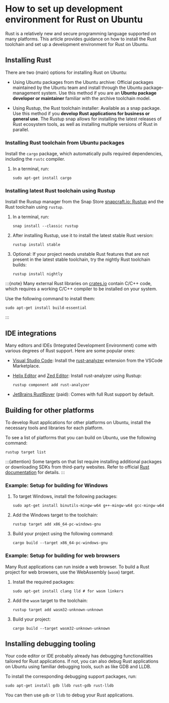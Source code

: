 # How to set up development environment for Rust on Ubuntu

Rust is a relatively new and secure programming language supported on many platforms. This article provides guidance on how to install the Rust toolchain and set up a development environment for Rust on Ubuntu.


## Installing Rust

There are two (main) options for installing Rust on Ubuntu:

* Using Ubuntu packages from the Ubuntu archive: Official packages maintained by the Ubuntu team and install through the Ubuntu package-management system. Use this method if you are an **Ubuntu package developer or maintainer** familiar with the archive toolchain model.

* Using Rustup, the Rust toolchain installer: Available as a snap package. Use this method if you **develop Rust applications for business or general use**. The Rustup snap allows for installing the latest releases of Rust ecosystem tools, as well as installing multiple versions of Rust in parallel.


### Installing Rust toolchain from Ubuntu packages

Install the `cargo` package, which automatically pulls required dependencies, including the `rustc` compiler.

1. In a terminal, run:

    ```
    sudo apt-get install cargo
    ```


### Installing latest Rust toolchain using Rustup

Install the Rustup manager from the Snap Store [snapcraft.io: Rustup](https://snapcraft.io/rustup) and the Rust toolchain using `rustup`.

1. In a terminal, run:

    ```
    snap install --classic rustup
    ```

2. After installing Rustup, use it to install the latest stable Rust version:

    ```
    rustup install stable
    ```

3. Optional: If your project needs unstable Rust features that are not present in the latest stable toolchain, try the nightly Rust toolchain builds:

    ```
    rustup install nightly
    ```

:::{note}
Many external Rust libraries on [crates.io](https://crates.io) contain C/C++ code, which requires a working C/C++ compiler to be installed on your system.

Use the following command to install them:

```
sudo apt-get install build-essential
```
:::


## IDE integrations

Many editors and IDEs (Integrated Development Environment) come with various degrees of Rust support. Here are some popular ones:

- [Visual Studio Code](https://snapcraft.io/code): Install the [rust-analyzer](https://marketplace.visualstudio.com/items?itemName=rust-lang.rust-analyzer) extension from the VSCode Marketplace.

- [Helix Editor](https://helix-editor.com/) and [Zed Editor](https://zed.dev/): Install rust-analyzer using Rustup:

    ```
    rustup component add rust-analyzer
    ```

- [JetBrains RustRover](https://snapcraft.io/rustrover) (paid): Comes with full Rust support by default.


## Building for other platforms

To develop Rust applications for other platforms on Ubuntu, install the necessary tools and libraries for each platform.

To see a list of platforms that you can build on Ubuntu, use the following command:

```
rustup target list
```

:::{attention}
Some targets on that list require installing additional packages or downloading SDKs from third-party websites. Refer to official [Rust documentation](https://doc.rust-lang.org/rustc/platform-support.html) for details.
:::


### Example: Setup for building for Windows

1. To target Windows, install the following packages:

    ```
    sudo apt-get install binutils-mingw-w64 g++-mingw-w64 gcc-mingw-w64
    ```

2. Add the Windows target to the toolchain:

    ```
    rustup target add x86_64-pc-windows-gnu
    ```

3. Build your project using the following command:

    ```
    cargo build --target x86_64-pc-windows-gnu
    ```


### Example: Setup for building for web browsers

Many Rust applications can run inside a web browser. To build a Rust project for web browsers, use the WebAssembly (`wasm`) target.

1. Install the required packages:

    ```
    sudo apt-get install clang lld # for wasm linkers
    ```

2. Add the `wasm` target to the toolchain:

    ```
    rustup target add wasm32-unknown-unknown
    ```

3. Build your project:

    ```
    cargo build --target wasm32-unknown-unknown
    ```


## Installing debugging tooling

Your code editor or IDE probably already has debugging functionalities tailored for Rust applications. If not, you can also debug Rust applications on Ubuntu using familiar debugging tools, such as like GDB and LLDB.

To install the corresponding debugging support packages, run:

```
sudo apt-get install gdb lldb rust-gdb rust-lldb
```

You can then use `gdb` or `lldb` to debug your Rust applications.
